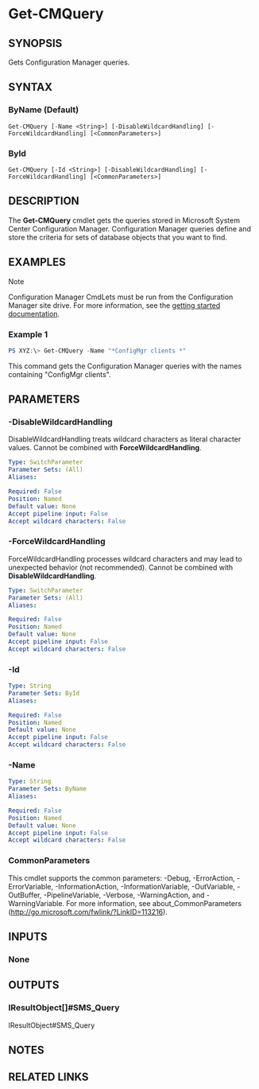 ﻿---
external help file: AdminUI.PS.SystemStatus.dll-Help.xml
online version: 
schema: 2.0.0
---

# Get-CMQuery

## SYNOPSIS
Gets Configuration Manager queries.

## SYNTAX

### ByName (Default)

```
Get-CMQuery [-Name <String>] [-DisableWildcardHandling] [-ForceWildcardHandling] [<CommonParameters>]
```

### ById
```
Get-CMQuery [-Id <String>] [-DisableWildcardHandling] [-ForceWildcardHandling] [<CommonParameters>]
```

## DESCRIPTION
The **Get-CMQuery** cmdlet gets the queries stored in Microsoft System Center Configuration Manager.
Configuration Manager queries define and store the criteria for sets of database objects that you want to find. 

## EXAMPLES

> [!NOTE]
> Configuration Manager CmdLets must be run from the Configuration Manager site drive. For more information, see the [getting started documentation](https://docs.microsoft.com/powershell/sccm/overview).


### Example 1

```powershell
PS XYZ:\> Get-CMQuery -Name "*ConfigMgr clients *"
```

This command gets the Configuration Manager queries with the names containing "ConfigMgr clients".

## PARAMETERS

### -DisableWildcardHandling
DisableWildcardHandling treats wildcard characters as literal character values. Cannot be combined with **ForceWildcardHandling**.

```yaml
Type: SwitchParameter
Parameter Sets: (All)
Aliases: 

Required: False
Position: Named
Default value: None
Accept pipeline input: False
Accept wildcard characters: False
```

### -ForceWildcardHandling
ForceWildcardHandling processes wildcard characters and may lead to unexpected behavior (not recommended). Cannot be combined with **DisableWildcardHandling**.

```yaml
Type: SwitchParameter
Parameter Sets: (All)
Aliases: 

Required: False
Position: Named
Default value: None
Accept pipeline input: False
Accept wildcard characters: False
```

### -Id
 

```yaml
Type: String
Parameter Sets: ById
Aliases: 

Required: False
Position: Named
Default value: None
Accept pipeline input: False
Accept wildcard characters: False
```

### -Name
 

```yaml
Type: String
Parameter Sets: ByName
Aliases: 

Required: False
Position: Named
Default value: None
Accept pipeline input: False
Accept wildcard characters: False
```

### CommonParameters
This cmdlet supports the common parameters: -Debug, -ErrorAction, -ErrorVariable, -InformationAction, -InformationVariable, -OutVariable, -OutBuffer, -PipelineVariable, -Verbose, -WarningAction, and -WarningVariable. For more information, see about_CommonParameters (http://go.microsoft.com/fwlink/?LinkID=113216).

## INPUTS

### None

## OUTPUTS

### IResultObject[]#SMS_Query
IResultObject#SMS_Query

## NOTES

## RELATED LINKS

